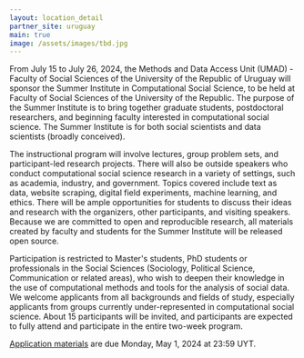 ```yaml
---
layout: location_detail
partner_site: uruguay
main: true
image: /assets/images/tbd.jpg
---
```


From July 15 to July 26, 2024, the Methods and Data Access Unit (UMAD) - Faculty of Social Sciences of the University of the Republic of Uruguay will sponsor the Summer Institute in Computational Social Science, to be held at Faculty of Social Sciences of the University of the Republic. The purpose of the Summer Institute is to bring together graduate students, postdoctoral researchers, and beginning faculty interested in computational social science. The Summer Institute is for both social scientists and data scientists (broadly conceived).

The instructional program will involve lectures, group problem sets, and participant-led research projects. There will also be outside speakers who conduct computational social science research in a variety of settings, such as academia, industry, and government. Topics covered include text as data, website scraping, digital field experiments, machine learning, and ethics. There will be ample opportunities for students to discuss their ideas and research with the organizers, other participants, and visiting speakers. Because we are committed to open and reproducible research, all materials created by faculty and students for the Summer Institute will be released open source.

Participation is restricted to Master's students, PhD students or professionals in the Social Sciences (Sociology, Political Science, Communication or related areas), who wish to deepen their knowledge in the use of computational methods and tools for the analysis of social data. We welcome applicants from all backgrounds and fields of study, especially applicants from groups currently under-represented in computational social science. About 15 participants will be invited, and participants are expected to fully attend and participate in the entire two-week program.

[Application materials](https://compsocialscience.github.io/summer-institute/2024/odissei/apply) are due Monday, May 1, 2024 at 23:59 UYT.

